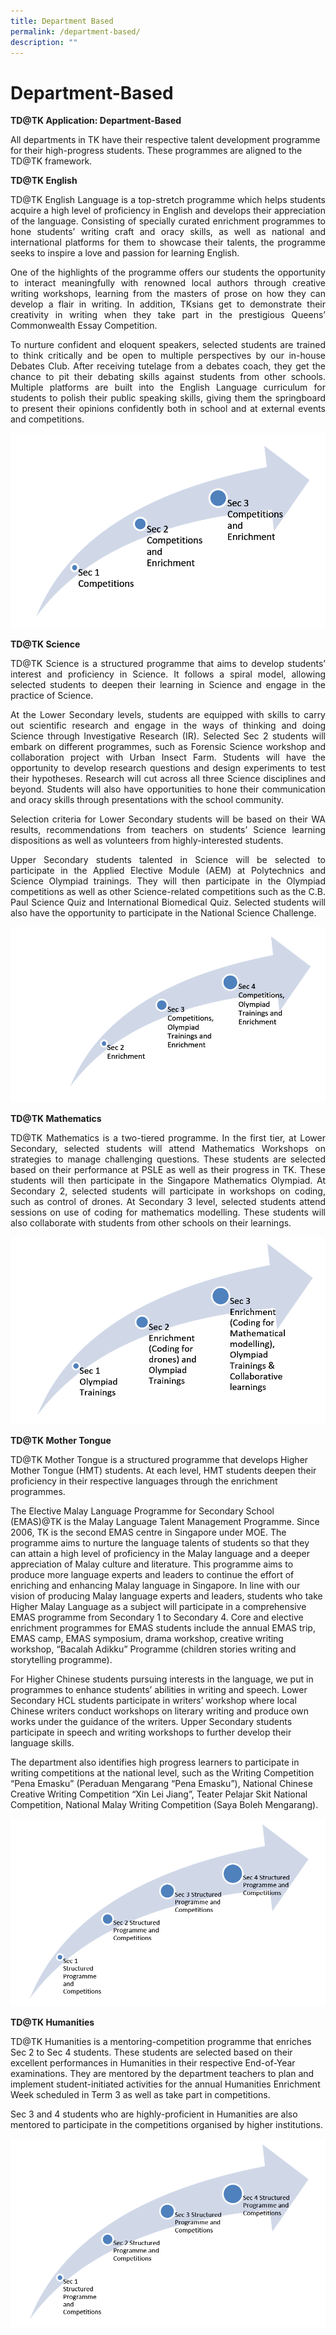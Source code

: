 ```yaml
---
title: Department Based
permalink: /department-based/
description: ""
---
```

# Department-Based

**TD@TK Application: Department-Based**

All departments in TK have their respective talent development programme for their high-progress students. These programmes are aligned to the TD@TK framework.

**TD@TK English**

<p style="text-align: justify;">TD@TK English Language is a top-stretch programme which helps students acquire a high level of proficiency in English and develops their appreciation of the language. Consisting of specially curated enrichment programmes to hone students’ writing craft and oracy skills, as well as national and international platforms for them to showcase their talents, the programme seeks to inspire a love and passion for learning English.</p>

<p style="text-align: justify;">One of the highlights of the programme offers our students the opportunity to interact meaningfully with renowned local authors through creative writing workshops, learning from the masters of prose on how they can develop a flair in writing. In addition, TKsians get to demonstrate their creativity in writing when they take part in the prestigious Queens’ Commonwealth Essay Competition.</p>

<p style="text-align: justify;">To nurture confident and eloquent speakers, selected students are trained to think critically and be open to multiple perspectives by our in-house Debates Club. After receiving tutelage from a debates coach, they get the chance to pit their debating skills against students from other schools. Multiple platforms are built into the English Language curriculum for students to polish their public speaking skills, giving them the springboard to present their opinions confidently both in school and at external events and competitions.</p>

[![Arrow 1](/images/Arrow-1.png)](/images/Arrow-1.png)

**TD@TK Science**

<p style="text-align: justify;">TD@TK Science is a structured programme that aims to develop students’ interest and proficiency in Science. It follows a spiral model, allowing selected students to deepen their learning in Science and engage in the practice of Science.</p>

<p style="text-align: justify;">At the Lower Secondary levels, students are equipped with skills to carry out scientific research and engage in the ways of thinking and doing Science through Investigative Research (IR). Selected Sec 2 students will embark on different programmes, such as Forensic Science workshop and collaboration project with Urban Insect Farm. Students will have the opportunity to develop research questions and design experiments to test their hypotheses. Research will cut across all three Science disciplines and beyond. Students will also have opportunities to hone their communication and oracy skills through presentations with the school community.</p>

<p style="text-align: justify;">Selection criteria for Lower Secondary students will be based on their WA results, recommendations from teachers on students’ Science learning dispositions as well as volunteers from highly-interested students. </p>

<p style="text-align: justify;">Upper Secondary students talented in Science will be selected to participate in the Applied Elective Module (AEM) at Polytechnics and Science Olympiad trainings. They will then participate in the Olympiad competitions as well as other Science-related competitions such as the C.B. Paul Science Quiz and International Biomedical Quiz. Selected students will also have the opportunity to participate in the National Science Challenge. </p>

[![Arrow 2](/images/Arrow-2.png)](/images/Arrow-2.png)

**TD@TK Mathematics**

<p style="text-align: justify;">TD@TK Mathematics is a two-tiered programme. In the first tier, at Lower Secondary, selected students will attend Mathematics Workshops on strategies to manage challenging questions. These students are selected based on their performance at PSLE as well as their progress in TK. These students will then participate in the Singapore Mathematics Olympiad. At Secondary 2, selected students will participate in workshops on coding, such as control of drones. At Secondary 3 level, selected students attend sessions on use of coding for mathematics modelling. These students will also collaborate with students from other schools on their learnings.</p>

[![Arrow 3](/images/Arrow-3.png)](/images/Arrow-3.png)

**TD@TK Mother Tongue**

TD@TK Mother Tongue is a structured programme that develops Higher Mother Tongue (HMT) students. At each level, HMT students deepen their proficiency in their respective languages through the enrichment programmes.

The Elective Malay Language Programme for Secondary School (EMAS)@TK is the Malay Language Talent Management Programme. Since 2006, TK is the second EMAS centre in Singapore under MOE. The programme aims to nurture the language talents of students so that they can attain a high level of proficiency in the Malay language and a deeper appreciation of Malay culture and literature. This programme aims to produce more language experts and leaders to continue the effort of enriching and enhancing Malay language in Singapore. In line with our vision of producing Malay language experts and leaders, students who take Higher Malay Language as a subject will participate in a comprehensive EMAS programme from Secondary 1 to Secondary 4. Core and elective enrichment programmes for EMAS students include the annual EMAS trip, EMAS camp, EMAS symposium, drama workshop, creative writing workshop, “Bacalah Adikku” Programme (children stories writing and storytelling programme).

For Higher Chinese students pursuing interests in the language, we put in programmes to enhance students’ abilities in writing and speech. Lower Secondary HCL students participate in writers’ workshop where local Chinese writers conduct workshops on literary writing and produce own works under the guidance of the writers. Upper Secondary students participate in speech and writing workshops to further develop their language skills.

The department also identifies high progress learners to participate in writing competitions at the national level, such as the Writing Competition “Pena Emasku” (Peraduan Mengarang “Pena Emasku”), National Chinese Creative Writing Competition “Xin Lei Jiang”, Teater Pelajar Skit National Competition, National Malay Writing Competition (Saya Boleh Mengarang).

[![Arrow 4](/images/Arrow-4.png)](/images/Arrow-4.png)

**TD@TK Humanities**

TD@TK Humanities is a mentoring-competition programme that enriches Sec 2 to Sec 4 students. These students are selected based on their excellent performances in Humanities in their respective End-of-Year examinations. They are mentored by the department teachers to plan and implement student-initiated activities for the annual Humanities Enrichment Week scheduled in Term 3 as well as take part in competitions.  

Sec 3 and 4 students who are highly-proficient in Humanities are also mentored to participate in the competitions organised by higher institutions.

[![Arrow 4](/images/Arrow-4.png)](/images/Arrow-4.png)